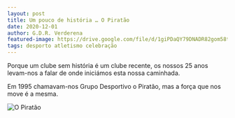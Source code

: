 ```yaml
---
layout: post
title: Um pouco de história … O Piratão
date: 2020-12-01
author: G.D.R. Verderena
featured-image: https://drive.google.com/file/d/1giPDaQY79DNADR82gom58t_J58ywyJGF/preview
tags: desporto atletismo celebração
---
```

Porque um clube sem história é um clube recente, os nossos 25 anos levam-nos a falar de onde iniciámos esta nossa caminhada.

Em 1995 chamavam-nos Grupo Desportivo o Piratão, mas a força que nos move é a mesma.

![O Piratão](https://drive.google.com/file/d/1giPDaQY79DNADR82gom58t_J58ywyJGF/preview)
